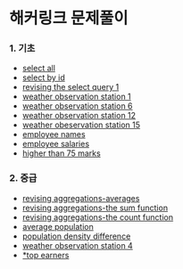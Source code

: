 해커링크 문제풀이
===
### 1. 기초 
- [select all](https://github.com/vive0508/TIL/blob/main/SQL/HackerRank/select%20all.md)   
- [select by id](https://github.com/vive0508/TIL/blob/main/SQL/HackerRank/select%20by%20id.md)   
- [revising the select query 1](https://github.com/vive0508/TIL/blob/main/SQL/HackerRank/revising%20the%20select%20query%201.md)   
- [weather observation station 1](https://github.com/vive0508/TIL/blob/main/SQL/HackerRank/weather%20observation%20station%201.md)   
- [weather observation station 6](https://github.com/vive0508/TIL/blob/main/SQL/HackerRank/weather%20observation%20station%206.md)   
- [weather observation station 12](https://github.com/vive0508/TIL/blob/main/SQL/HackerRank/weather%20observation%20station%2012.md)   
- [weather obeservation station 15](https://github.com/vive0508/TIL/blob/main/SQL/HackerRank/weather%20observation%20station%2015.md) 
- [employee names](https://github.com/vive0508/TIL/blob/main/SQL/HackerRank/employee%20names.md)   
- [employee salaries](https://github.com/vive0508/TIL/blob/main/SQL/HackerRank/employee%20salaries.md)   
- [higher than 75 marks](https://github.com/vive0508/TIL/blob/main/SQL/HackerRank/higher%20than%2075%20marks.md)   
  
### 2. 중급
- [revising aggregations-averages](https://github.com/vive0508/TIL/blob/main/SQL/HackerRank/revising%20aggregations-average.md)   
- [revising aggregations-the sum function](https://github.com/vive0508/TIL/blob/main/SQL/HackerRank/revising%20aggregations-the%20sum%20function.md)   
- [revising aggregations-the count function](https://github.com/vive0508/TIL/blob/main/SQL/HackerRank/revising%20aggregations-the%20count%20function.md)   
- [average population](https://github.com/vive0508/TIL/blob/main/SQL/HackerRank/average%20population.md)   
- [population density difference](https://github.com/vive0508/TIL/blob/main/SQL/HackerRank/population%20density%20difference.md)   
- [weather observation station 4](https://github.com/vive0508/TIL/blob/main/SQL/HackerRank/weather%20observation%20station%204.md)   
- [\*top earners](https://github.com/vive0508/TIL/blob/main/SQL/HackerRank/top%20earners.md)
